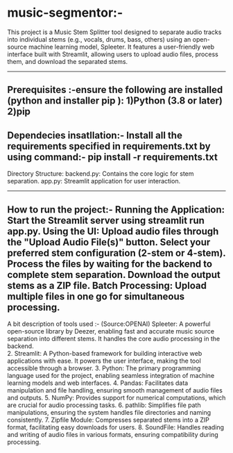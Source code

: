 # music-segmentor:-
This project is a Music Stem Splitter tool designed to separate audio tracks into individual stems (e.g., vocals, drums, bass, others) using an open-source machine learning model, Spleeter. It features a user-friendly web interface built with Streamlit, allowing users to upload audio files, process them, and download the separated stems.

---------------------------------------------------------------------------
Prerequisites
:-ensure the following are installed (python and installer pip ):
1)Python (3.8 or later)
2)pip
-------------------------
Dependecies insatllation:-
Install all the requirements specified in requirements.txt by using command:-
         pip install -r requirements.txt
---------------------------------------------

Directory Structure:
backend.py: Contains the core logic for stem separation.
app.py: Streamlit application for user interaction.

-------------------------------------------------------
How to run the project:-
        Running the Application:
                 Start the Streamlit server using streamlit run app.py.
        Using the UI:
                Upload audio files through the "Upload Audio File(s)" button.
        Select your preferred stem configuration (2-stem or 4-stem).
                  Process the files by waiting for the backend to complete stem separation.
                  Download the output stems as a ZIP file.
        Batch Processing:
                  Upload multiple files in one go for simultaneous processing.
---------------------------------------------------------
A bit description of tools used :-
(Source:OPENAI)
Spleeter: A powerful open-source library by Deezer, enabling fast and accurate music source separation into different stems. It handles the core audio processing in the backend.  
2. Streamlit: A Python-based framework for building interactive web applications with ease. It powers the user interface, making the tool accessible through a browser.
3. Python: The primary programming language used for the project, enabling seamless integration of machine learning models and web interfaces.
4. Pandas: Facilitates data manipulation and file handling, ensuring smooth management of audio files and outputs.
5. NumPy: Provides support for numerical computations, which are crucial for audio processing tasks.
6. pathlib: Simplifies file path manipulations, ensuring the system handles file directories and naming consistently.
7. Zipfile Module: Compresses separated stems into a ZIP format, facilitating easy downloads for users.
8. SoundFile: Handles reading and writing of audio files in various formats, ensuring compatibility during processing. 

                  
         
